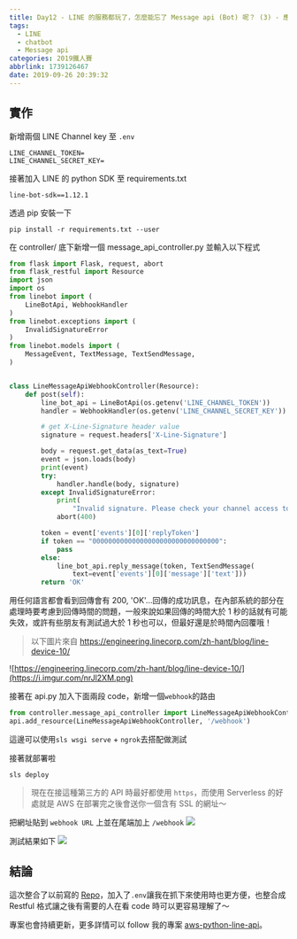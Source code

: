 ```yaml
---
title: Day12 - LINE 的服務都玩了，怎麼能忘了 Message api (Bot) 呢？ (3) - 應聲蟲實作
tags:
  - LINE
  - chatbot
  - Message api
categories: 2019鐵人賽
abbrlink: 1739126467
date: 2019-09-26 20:39:32
---
```


## 實作

新增兩個 LINE Channel key 至 `.env`

```
LINE_CHANNEL_TOKEN=
LINE_CHANNEL_SECRET_KEY=
```

接著加入 LINE 的 python SDK 至 requirements.txt

```
line-bot-sdk==1.12.1
```

透過 pip 安裝一下

```
pip install -r requirements.txt --user
```

在 controller/ 底下新增一個 message_api_controller.py 並輸入以下程式

```python
from flask import Flask, request, abort
from flask_restful import Resource
import json
import os
from linebot import (
    LineBotApi, WebhookHandler
)
from linebot.exceptions import (
    InvalidSignatureError
)
from linebot.models import (
    MessageEvent, TextMessage, TextSendMessage,
)


class LineMessageApiWebhookController(Resource):
    def post(self):
        line_bot_api = LineBotApi(os.getenv('LINE_CHANNEL_TOKEN'))
        handler = WebhookHandler(os.getenv('LINE_CHANNEL_SECRET_KEY'))

        # get X-Line-Signature header value
        signature = request.headers['X-Line-Signature']

        body = request.get_data(as_text=True)
        event = json.loads(body)
        print(event)
        try:
            handler.handle(body, signature)
        except InvalidSignatureError:
            print(
                "Invalid signature. Please check your channel access token/channel secret.")
            abort(400)

        token = event['events'][0]['replyToken']
        if token == "00000000000000000000000000000000":
            pass
        else:
            line_bot_api.reply_message(token, TextSendMessage(
                text=event['events'][0]['message']['text']))
        return 'OK'
```

用任何語言都會看到回傳會有 200, 'OK'...回傳的成功訊息，在內部系統的部分在處理時要考慮到回傳時間的問題，一般來說如果回傳的時間大於 1 秒的話就有可能失效，或許有些朋友有測試過大於 1 秒也可以，但最好還是於時間內回覆哦！

> 以下圖片來自 https://engineering.linecorp.com/zh-hant/blog/line-device-10/

![https://engineering.linecorp.com/zh-hant/blog/line-device-10/](https://i.imgur.com/nrJl2XM.png)

接著在 api.py 加入下面兩段 code，新增一個`webhook`的路由

```python
from controller.message_api_controller import LineMessageApiWebhookController
api.add_resource(LineMessageApiWebhookController, '/webhook')
```

這邊可以使用`sls wsgi serve` + `ngrok`去搭配做測試

接著就部署啦

```
sls deploy
```

> 現在在接這種第三方的 API 時最好都使用 `https`，而使用 Serverless 的好處就是 AWS 在部署完之後會送你一個含有 SSL 的網址～

把網址貼到 `webhook URL` 上並在尾端加上 `/webhook`
![](https://i.imgur.com/uoiU96f.png)

測試結果如下
![](https://i.imgur.com/9wPNuma.png)

## 結論

這次整合了以前寫的 [Repo](https://github.com/louis70109/aws-line-wsgi-python)，加入了`.env`讓我在抓下來使用時也更方便，也整合成 Restful 格式讓之後有需要的人在看 code 時可以更容易理解了～

專案也會持續更新，更多詳情可以 follow 我的專案 [aws-python-line-api](https://github.com/louis70109/aws-python-line-api)。
